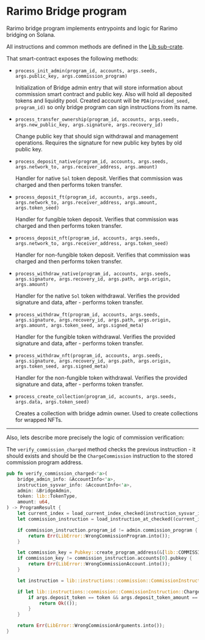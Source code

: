 # Rarimo Bridge program

Rarimo bridge program implements entrypoints and logic for Rarimo bridging on Solana.

All instructions and common methods are defined in the [Lib sub-crate](../lib/src/instructions).

That smart-contract exposes the following methods:

- `process_init_admin(program_id, accounts, args.seeds, args.public_key, args.commission_program)`

    Initialization of Bridge admin entry that will store information about commission smart contract and public key.
    Also will hold all deposited tokens and liquidity pool. 
    Created account will be `PDA(provided_seed, program_id)` so only bridge program can sign instructions from its name.
  

- `process_transfer_ownership(program_id, accounts, args.seeds, args.new_public_key, args.signature, args.recovery_id)`
  
    Change public key that should sign withdrawal and management operations. 
    Requires the signature for new public key bytes by old public key.
  

- `process_deposit_native(program_id, accounts, args.seeds, args.network_to, args.receiver_address, args.amount)`
  
    Handler for native `Sol` token deposit. Verifies that commission was charged and then performs token transfer.
  

- `process_deposit_ft(program_id, accounts, args.seeds, args.network_to, args.receiver_address, args.amount, args.token_seed)`
  
    Handler for fungible token deposit. Verifies that commission was charged and then performs token transfer.
  

- `process_deposit_nft(program_id, accounts, args.seeds, args.network_to, args.receiver_address, args.token_seed)`
  
    Handler for non-fungible token deposit. Verifies that commission was charged and then performs token transfer.
  

- `process_withdraw_native(program_id, accounts, args.seeds, args.signature, args.recovery_id, args.path, args.origin, args.amount)`
  
    Handler for the native `Sol` token withdrawal. Verifies the provided signature and data, after - performs token transfer.
  

- `process_withdraw_ft(program_id, accounts, args.seeds, args.signature, args.recovery_id, args.path, args.origin, args.amount, args.token_seed, args.signed_meta)`
  
    Handler for the fungible token withdrawal. Verifies the provided signature and data, after - performs token transfer.
  

- `process_withdraw_nft(program_id, accounts, args.seeds, args.signature, args.recovery_id, args.path, args.origin, args.token_seed, args.signed_meta)`
  
    Handler for the non-fungible token withdrawal. Verifies the provided signature and data, after - performs token transfer.
  

- `process_create_collection(program_id, accounts, args.seeds, args.data, args.token_seed)`
  
    Creates a collection with bridge admin owner. Used to create collections for wrapped NFTs. 

---

Also, lets describe more precisely the logic of commission verification:

The `verify_commission_charged` method checks the previous instruction - it should exists and should be the 
`ChargeCommission` instruction to the stored commission program address. 

```rust
pub fn verify_commission_charged<'a>(
    bridge_admin_info: &AccountInfo<'a>,
    instruction_sysvar_info: &AccountInfo<'a>,
    admin: &BridgeAdmin,
    token: lib::TokenType,
    amount: u64,
) -> ProgramResult {
    let current_index = load_current_index_checked(instruction_sysvar_info)?;
    let commission_instruction = load_instruction_at_checked((current_index - 1) as usize, instruction_sysvar_info)?;

    if commission_instruction.program_id != admin.commission_program {
        return Err(LibError::WrongCommissionProgram.into());
    }

    let commission_key = Pubkey::create_program_address(&[lib::COMMISSION_ADMIN_PDA_SEED.as_bytes(), bridge_admin_info.key.as_ref()], &commission_instruction.program_id)?;
    if commission_key != commission_instruction.accounts[0].pubkey {
        return Err(LibError::WrongCommissionAccount.into());
    }

    let instruction = lib::instructions::commission::CommissionInstruction::try_from_slice(commission_instruction.data.as_slice())?;

    if let lib::instructions::commission::CommissionInstruction::ChargeCommission(args) = instruction {
        if args.deposit_token == token && args.deposit_token_amount == amount {
            return Ok(());
        }
    }

    return Err(LibError::WrongCommissionArguments.into());
}
```